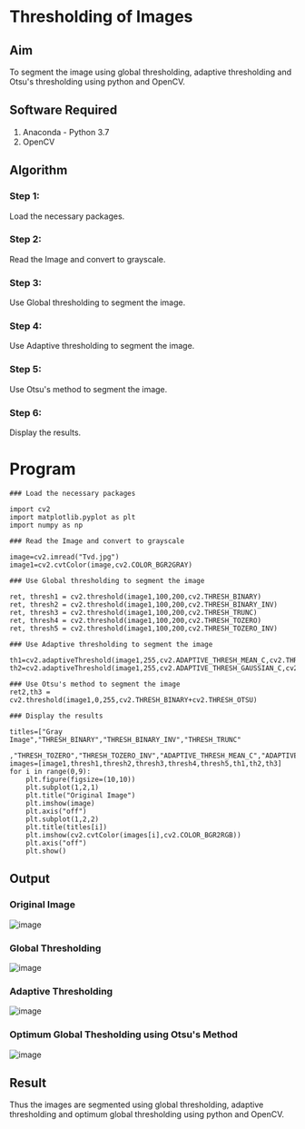 # Thresholding of Images
## Aim
To segment the image using global thresholding, adaptive thresholding and Otsu's thresholding using python and OpenCV.

## Software Required
1. Anaconda - Python 3.7
2. OpenCV

## Algorithm
### Step 1:
Load the necessary packages.

### Step 2:
Read the Image and convert to grayscale.

### Step 3:
Use Global thresholding to segment the image.

### Step 4:
Use Adaptive thresholding to segment the image.

### Step 5:
Use Otsu's method to segment the image.

### Step 6:
Display the results.
# Program
```python3
### Load the necessary packages

import cv2
import matplotlib.pyplot as plt
import numpy as np

### Read the Image and convert to grayscale

image=cv2.imread("Tvd.jpg")
image1=cv2.cvtColor(image,cv2.COLOR_BGR2GRAY)

### Use Global thresholding to segment the image

ret, thresh1 = cv2.threshold(image1,100,200,cv2.THRESH_BINARY)
ret, thresh2 = cv2.threshold(image1,100,200,cv2.THRESH_BINARY_INV)
ret, thresh3 = cv2.threshold(image1,100,200,cv2.THRESH_TRUNC)
ret, thresh4 = cv2.threshold(image1,100,200,cv2.THRESH_TOZERO)
ret, thresh5 = cv2.threshold(image1,100,200,cv2.THRESH_TOZERO_INV)

### Use Adaptive thresholding to segment the image

th1=cv2.adaptiveThreshold(image1,255,cv2.ADAPTIVE_THRESH_MEAN_C,cv2.THRESH_BINARY,11,2)
th2=cv2.adaptiveThreshold(image1,255,cv2.ADAPTIVE_THRESH_GAUSSIAN_C,cv2.THRESH_BINARY,11,2)

### Use Otsu's method to segment the image 
ret2,th3 = cv2.threshold(image1,0,255,cv2.THRESH_BINARY+cv2.THRESH_OTSU)

### Display the results

titles=["Gray Image","THRESH_BINARY","THRESH_BINARY_INV","THRESH_TRUNC"
       ,"THRESH_TOZERO","THRESH_TOZERO_INV","ADAPTIVE_THRESH_MEAN_C","ADAPTIVE_THRESH_GAUSSIAN_C","OTSU"]
images=[image1,thresh1,thresh2,thresh3,thresh4,thresh5,th1,th2,th3]
for i in range(0,9):
    plt.figure(figsize=(10,10))
    plt.subplot(1,2,1)
    plt.title("Original Image")
    plt.imshow(image)
    plt.axis("off")
    plt.subplot(1,2,2)
    plt.title(titles[i])
    plt.imshow(cv2.cvtColor(images[i],cv2.COLOR_BGR2RGB))
    plt.axis("off")
    plt.show()
```
## Output

### Original Image
![image](https://user-images.githubusercontent.com/75241366/169637812-719742b9-a5ce-4f6e-97b2-432e27f7d455.png)

### Global Thresholding
![image](https://user-images.githubusercontent.com/75241366/169637838-236dc18c-bb72-43bb-86bc-87c9cdf4d35f.png)

### Adaptive Thresholding
![image](https://user-images.githubusercontent.com/75241366/169637897-4e3a5474-879d-40d9-bd3f-0e0650d38069.png)


### Optimum Global Thesholding using Otsu's Method
![image](https://user-images.githubusercontent.com/75241366/169637958-17e750f9-f1a7-4532-b457-f81f13ea17d8.png)



## Result
Thus the images are segmented using global thresholding, adaptive thresholding and optimum global thresholding using python and OpenCV.

